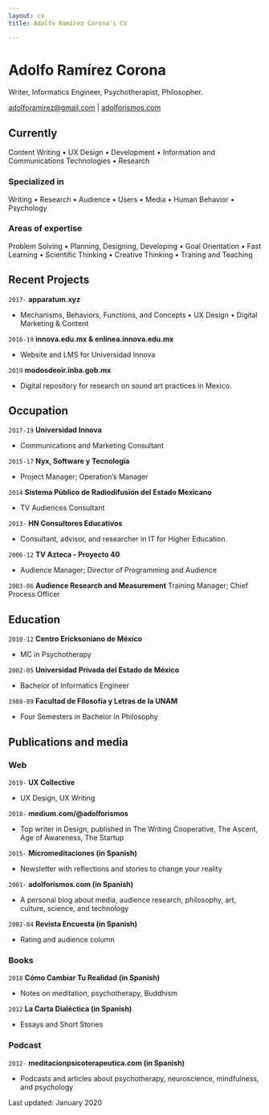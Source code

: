 ```yaml
---
layout: cv
title: Adolfo Ramírez Corona's CV

---
```

# Adolfo Ramírez Corona

Writer, Informatics Engineer, Psychotherapist, Philosopher.

<div id="webaddress">
<a href="adolforamirez@gmail.com">adolforamirez@gmail.com</a>
| <a href="https://adolforismos.com">adolforismos.com</a>
</div>

## Currently

Content Writing • UX Design • Development • Information and Communications Technologies • Research

### Specialized in

Writing • Research • Audience • Users • Media • Human Behavior • Psychology

### Areas of expertise

Problem Solving • Planning, Designing, Developing • Goal Orientation • Fast Learning • Scientific Thinking • Creative Thinking • Traning and Teaching

## Recent Projects

`2017-`
**apparatum.xyz**

* Mechanisms, Behaviors, Functions, and Concepts • UX Design • Digital Marketing & Content

`2016-19`
**innova.edu.mx & enlinea.innova.edu.mx**

* Website and LMS for Universidad Innova

`2019` **modosdeoir.inba.gob.mx**

* Digital repository for research on sound art practices in Mexico.

## Occupation

`2017-19` **Universidad Innova**

* Communications and Marketing Consultant

`2015-17` **Nyx, Software y Tecnología**

* Project Manager; Operation’s Manager

`2014` **Sistema Público de Radiodifusión del Estado Mexicano**

* TV Audiences Consultant

`2013-` **HN Consultores Educativos**

* Consultant, advisor, and researcher in IT for Higher Education.

`2006-12` **TV Azteca - Proyecto 40**

* Audience Manager; Director of Programming and Audience

`2003-06` **Audience Research and Measurement** Training  Manager; Chief Process Officer

## Education

`2010-12` **Centro Ericksoniano de México**

* MC in Psychotherapy

`2002-05` **Universidad Privada del Estado de México**

* Bachelor of Informatics Engineer

`1988-89` **Facultad de Filosofía y Letras de la UNAM**

* Four Semesters in  Bachelor in Philosophy

## Publications and media

### Web

`2019-` **UX Collective**

* UX Design, UX Writing

`2018-` **medium.com/@adolforismos**

* Top writer in Design, published in The Writing Cooperative, The Ascent, Age of Awareness, The Startup

`2015-` **Micromeditaciones (in Spanish)**

* Newsletter with reflections and stories to change your reality

`2001-` **adolforismos.com (in Spanish)**

* A personal blog about media, audience research, philosophy, art, culture, science, and technology

`2002-04` **Revista Encuesta (in Spanish)**

* Rating and audience column

### Books

`2018` **Cómo Cambiar Tu Realidad (in Spanish)**

* Notes on meditation, psychotherapy, Buddhism

`2012` **La Carta Dialéctica (in Spanish)**

* Essays and Short Stories

### Podcast

`2012-` **meditacionpsicoterapeutica.com (in Spanish)**

* Podcasts and articles about psychotherapy, neuroscience, mindfulness, and psychology

<!-- ### Footer -->
<div id="webaddress">
Last updated: January 2020

</div>
